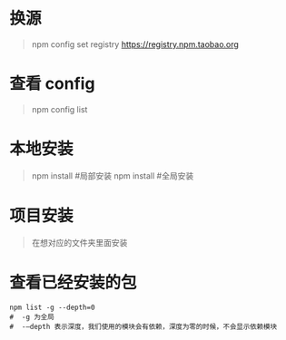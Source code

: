 <!--
 * @Author       : yznaisy
 * @Date         : 2020-06-24 16:26:21
 * @LastEditors  : yznaisy
 * @LastEditTime : 2020-06-24 17:04:10
 * @FilePath     : \Code\markdown\node\npm.md
-->

# 换源

> npm config set registry https://registry.npm.taobao.org

# 查看 config

> npm config list

# 本地安装

> npm install <package> #局部安装
> npm install <package> #全局安装

# 项目安装

> 在想对应的文件夹里面安装

# 查看已经安装的包

```
npm list -g --depth=0
#  -g 为全局
#  -–depth 表示深度，我们使用的模块会有依赖，深度为零的时候，不会显示依赖模块
```

